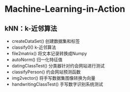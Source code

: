 # Machine-Learning-in-Action

## kNN：k-近邻算法

* createDataSet() 创建数据集和标签
* classify0() k-近邻算法
* file2matrix() 将文本记录转换成Numpy
* autoNorm() 归一化特征值
* datingClassTest() 分类器针对约会网站进行测试
* classifyPerson() 约会网站预测函数
* img2vector() 将手写数据集图像转换为向量
* handwritingClassTest() 手写数字识别系统测试